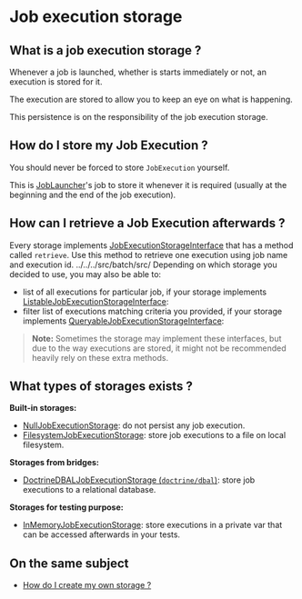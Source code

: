 # Job execution storage

## What is a job execution storage ?

Whenever a job is launched, whether is starts immediately or not, 
an execution is stored for it.

The execution are stored to allow you to keep an eye on what is happening.

This persistence is on the responsibility of the job execution storage.

## How do I store my Job Execution ?

You should never be forced to store `JobExecution` yourself.

This is [JobLauncher](job-launcher.md)'s job to store it whenever it is required 
(usually at the beginning and the end of the job execution).

## How can I retrieve a Job Execution afterwards ?

Every storage implements [JobExecutionStorageInterface](../../../src/batch/src/Storage/JobExecutionStorageInterface.php) 
that has a method called `retrieve`.
Use this method to retrieve one execution using job name and execution id.
../../../src/batch/src/
Depending on which storage you decided to use, you may also be able to:
- list of all executions for particular job, if your storage implements
  [ListableJobExecutionStorageInterface](../../../src/batch/src/Storage/ListableJobExecutionStorageInterface.php):
- filter list of executions matching criteria you provided, if your storage implements
  [QueryableJobExecutionStorageInterface](../../../src/batch/src/Storage/QueryableJobExecutionStorageInterface.php):

> **Note:** Sometimes the storage may implement these interfaces, but
> due to the way executions are stored, it might not be recommended heavily rely on these extra methods.

## What types of storages exists ?

**Built-in storages:**
- [NullJobExecutionStorage](../../../src/batch/src/Storage/NullJobExecutionStorage.php):
  do not persist any job execution.
- [FilesystemJobExecutionStorage](../../../src/batch/src/Storage/FilesystemJobExecutionStorage.php):
  store job executions to a file on local filesystem.

**Storages from bridges:**
- [DoctrineDBALJobExecutionStorage (`doctrine/dbal`)](../../../src/batch-doctrine-dbal/src/DoctrineDBALJobExecutionStorage.php):
  store job executions to a relational database.

**Storages for testing purpose:**
- [InMemoryJobExecutionStorage](../../../src/batch/src/Test/Storage/InMemoryJobExecutionStorage.php):
  store executions in a private var that can be accessed afterwards in your tests.

## On the same subject

- [How do I create my own storage ?](../recipes/custom-job-execution-storage.md)
